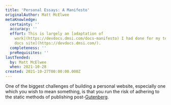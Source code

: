 ```yaml
---
title: 'Personal Essays: A Manifesto'
originalAuthor: Matt McElwee
metaKnowledge:
  certainty: ''
  accuracy: ''
  effort: This is largely an [adaptation of
    work](https://devdocs.dmsi.com/docs-manifesto) I had done for my team's [dev
    docs site](https://devdocs.dmsi.com/).
  completeness: ''
  preRequisites: ''
lastTended:
  by: Matt McElwee
  when: 2021-10-28
created: 2021-10-27T00:00:00.000Z
---
```


One of the biggest challenges of building a personal website, especially one which you wish to mean something, is that you run the risk of adhering to the static methods of publishing post-[Gutenberg](!W).
